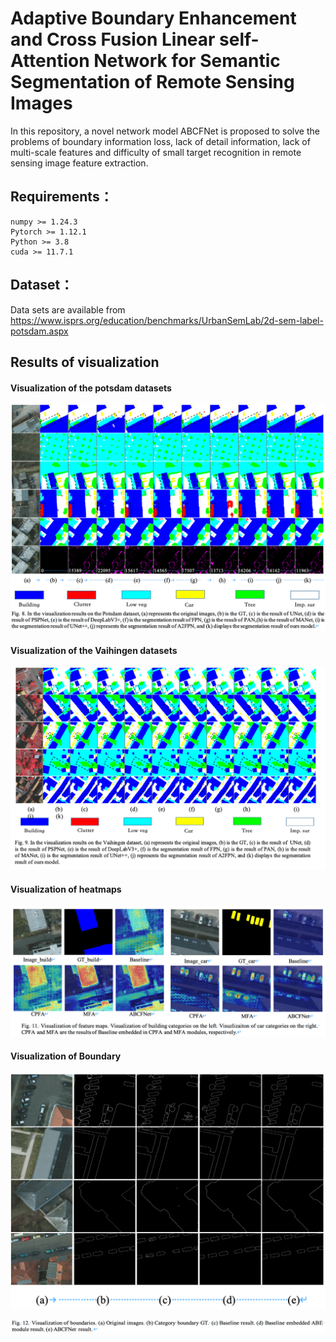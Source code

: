 # Adaptive Boundary Enhancement and Cross Fusion Linear self-Attention Network for Semantic Segmentation of Remote Sensing Images



In this repository, a novel network model ABCFNet is proposed to solve the problems of boundary information loss, lack of detail information, lack of multi-scale features and difficulty of small target recognition in remote sensing image feature extraction.



## Requirements：

```
numpy >= 1.24.3
Pytorch >= 1.12.1
Python >= 3.8
cuda >= 11.7.1
```



## Dataset：

Data sets are available from https://www.isprs.org/education/benchmarks/UrbanSemLab/2d-sem-label-potsdam.aspx



## Results of visualization

#### Visualization of the potsdam datasets

![image-20240424161433071](images/image-20240424161433071.png)



#### Visualization of the Vaihingen datasets

![visualofVaihingen](images/visualofVaihingen.png)



#### Visualization of heatmaps

![image-20240424160716886](images/image-20240424160716886.png)



#### Visualization of Boundary

![image-20240424160907236](images/image-20240424160907236.png)

![image-20240424160920777](images/image-20240424160920777.png)

